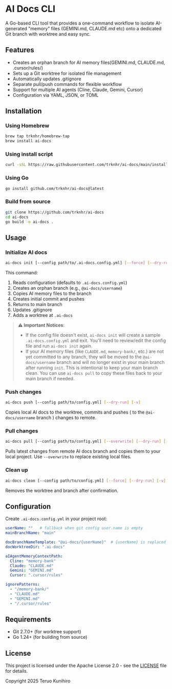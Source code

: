 # AI Docs CLI

A Go-based CLI tool that provides a one-command workflow to isolate AI-generated "memory" files (GEMINI.md, CLAUDE.md etc) onto a dedicated Git branch with worktree and easy sync.

## Features

- Creates an orphan branch for AI memory files(GEMINI.md, CLAUDE.md, .cursor/rules/)
- Sets up a Git worktree for isolated file management  
- Automatically updates .gitignore
- Separate pull/push commands for flexible workflow
- Support for multiple AI agents (Cline, Claude, Gemini, Cursor)
- Configuration via YAML, JSON, or TOML

## Installation

### Using Homebrew

```bash
brew tap trknhr/homebrew-tap
brew install ai-docs
```

### Using install script

```bash
curl -sSL https://raw.githubusercontent.com/trknhr/ai-docs/main/install.sh | sh
```

### Using Go

```bash
go install github.com/trknhr/ai-docs@latest
```

### Build from source

```bash
git clone https://github.com/trknhr/ai-docs
cd ai-docs
go build -o ai-docs .
```

## Usage

### Initialize AI docs

```bash
ai-docs init [--config path/to/.ai-docs.config.yml] [--force] [--dry-run] [-v]
```

This command:
1. Reads configuration (defaults to `.ai-docs.config.yml`)
2. Creates an orphan branch (e.g., `@ai-docs/username`)
3. Copies AI memory files to the branch
4. Creates initial commit and pushes
5. Returns to main branch
6. Updates .gitignore
7. Adds a worktree at `.ai-docs`

> **⚠️ Important Notices**: 
> - If the config file doesn't exist, `ai-docs init` will create a sample `.ai-docs.config.yml` and exit. You'll need to review/edit the config file and run `ai-docs init` again.
> - If your AI memory files (like `CLAUDE.md`, `memory-bank/`, etc.) are not yet committed to any branch, they will be moved to the `@ai-docs/username` branch and will no longer exist in your main branch after running `init`. This is intentional to keep your main branch clean. You can use `ai-docs pull` to copy these files back to your main branch if needed.

### Push changes

```bash
ai-docs push [--config path/to/config.yml] [--dry-run] [-v]
```

Copies local AI docs to the worktree, commits and pushes ( to the `@ai-docs/username` branch ) changes to remote.

### Pull changes

```bash
ai-docs pull [--config path/to/config.yml] [--overwrite] [--dry-run] [-v]
```

Pulls latest changes from remote AI docs branch and copies them to your local project. Use `--overwrite` to replace existing local files.

### Clean up

```bash
ai-docs clean [--config path/to/config.yml] [--force] [--dry-run] [-v]
```

Removes the worktree and branch after confirmation.

## Configuration

Create `.ai-docs.config.yml` in your project root:

```yaml
userName: ""   # fallback when git config user.name is empty
mainBranchName: "main"

docBranchNameTemplate: "@ai-docs/{userName}"  # {userName} is replaced at runtime
docWorktreeDir: ".ai-docs"

aIAgentMemoryContextPath:
  Cline: "memory-bank"
  Claude: "CLAUDE.md"
  Gemini: "GEMINI.md"
  Cursor: ".cursor/rules"

ignorePatterns:
  - "/memory-bank/"
  - "CLAUDE.md"
  - "GEMINI.md"
  - "/.cursor/rules"
```

## Requirements

- Git 2.7.0+ (for worktree support)
- Go 1.24+ (for building from source)

## License

This project is licensed under the Apache License 2.0 - see the [LICENSE](LICENSE) file for details.

Copyright 2025 Teruo Kunihiro
